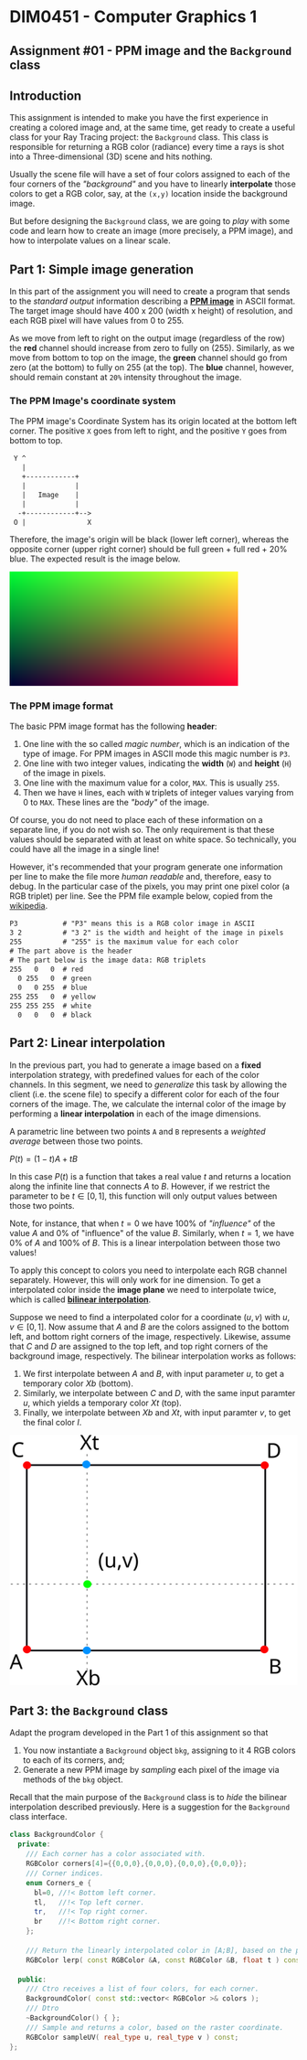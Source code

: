 # DIM0451 - Computer Graphics 1

## Assignment #01 - PPM image and the `Background` class

## Introduction

This assignment is intended to make you have the first experience in creating a colored image and, at the same time, get ready to create a useful class for your Ray Tracing project: the `Background` class.
This class is responsible for returning a RGB color (radiance) every time a rays is shot into a Three-dimensional (3D) scene and hits nothing.

Usually the scene file will have a set of four colors assigned to each of the four corners of the _"background"_ and you have to linearly **interpolate** those colors to get a RGB color, say, at the `(x,y)` location inside the background image.

But before designing the `Background` class, we are going to _play_ with some code and learn how to create an image (more precisely, a PPM image), and how to interpolate values on a linear scale.

## Part 1: Simple image generation

In this part of the assignment you will need to create a program that sends to the _standard output_ information describing a [**PPM image**](https://en.wikipedia.org/wiki/Netpbm) in ASCII format. The target image should have 400 x 200 (width x height) of resolution, and each RGB pixel will have values from 0 to 255.

As we move from left to right on the output image (regardless of the row) the **red** channel should increase from zero to fully on (255).
Similarly, as we move from bottom to top on the image, the **green** channel should go from zero (at the bottom) to fully on 255 (at the top).
The **blue** channel, however, should remain constant at `20%` intensity throughout the image.

### The PPM Image's coordinate system

The PPM image's Coordinate System has its origin located at the bottom left corner.
The positive `X` goes from left to right, and the positive `Y` goes from bottom to top.

```
 Y ^
   |
   +------------+
   |            |
   |   Image    |
   |            |
  -+------------+-->
 O |               X
```

Therefore, the image's origin will be black (lower left corner),
whereas the opposite corner (upper right corner) should be
full green + full red + 20% blue.
The expected result is the image below.

 <!-- <img src="./pics/cameras.png" width="650"> -->
 ![PPM expected result.](./pics/result.png)

### The PPM image format

The basic PPM image format has the following **header**:

1. One line with the so called _magic number_, which is an indication of the type of image. For PPM images in ASCII mode this magic number is `P3`.
2. One line with two integer values, indicating the **width** (`W`) and **height** (`H`) of the image in pixels.
3. One line with the maximum value for a color, `MAX`. This is usually `255`.
4. Then we have `H` lines, each with `W` triplets of integer values varying from 0 to `MAX`. These lines are the _"body"_ of the image.

Of course, you do not need to place each of these information on a separate line, if you do not wish so. The only requirement is that these values should be separated with at least on white space. So technically, you could have all the image in a single line!

However, it's recommended that your program generate one information per line to make the file more _human readable_ and, therefore, easy to debug. In the particular case of the pixels, you may print one pixel color (a RGB triplet) per line. See the PPM file example  below, copied from the [wikipedia](https://en.wikipedia.org/wiki/Netpbm).

```
P3           # "P3" means this is a RGB color image in ASCII
3 2          # "3 2" is the width and height of the image in pixels
255          # "255" is the maximum value for each color
# The part above is the header
# The part below is the image data: RGB triplets
255   0   0  # red
  0 255   0  # green
  0   0 255  # blue
255 255   0  # yellow
255 255 255  # white
  0   0   0  # black
```

## Part 2: Linear interpolation

In the previous part, you had to generate a image based on a **fixed** interpolation strategy, with predefined values for each of the color channels.
In this segment, we need to _generalize_ this task by allowing the client (i.e. the scene file) to specify a different color for each of the four corners of the image. The, we calculate the internal color of the image by performing a **linear interpolation** in each of the image dimensions.

A parametric line between two points `A` and `B` represents a _weighted average_ between those two points.

$`P(t) = (1-t)A + tB`$

In this case $`P(t)`$  is a function that takes a real value $`t`$ and returns a location along the infinite line that connects $`A`$ to $`B`$. However, if we restrict the parameter to be $`t \in [0,1]`$, this function will only output values between those two points.

Note, for instance, that when $`t = 0`$ we have 100% of _"influence"_ of the value $`A`$ and 0% of "influence" of the value $`B`$. Similarly, when $`t = 1`$, we have 0% of $`A`$ and 100% of $`B`$. This is a linear interpolation between those two values!

To apply this concept to colors you need to interpolate each RGB channel separately. However, this will only work for ine dimension. To get a interpolated color inside the **image plane** we need to interpolate twice, which is called [**bilinear interpolation**](https://en.wikipedia.org/wiki/Bilinear_interpolation).

Suppose we need to find a interpolated color for a coordinate $`(u,v)`$ with $`u,v \in [0,1]`$.
Now assume that $`A`$ and $`B`$ are the colors assigned to the bottom left, and bottom right corners of the image, respectively.
Likewise, assume that $`C`$ and $`D`$ are assigned to the top left, and top right corners of the background image, respectively.
The bilinear interpolation works as follows:

1. We first interpolate between $`A`$ and $`B`$, with input parameter $`u`$, to get a temporary color $`Xb`$ (bottom).
2. Similarly, we interpolate between $`C`$ and $`D`$, with the same input paramter $`u`$, which yields a temporary color $`Xt`$ (top).
3. Finally, we interpolate between $`Xb`$ and $`Xt`$, with input paramter $`v`$, to get the final color $`I`$.

 <!-- <img src="./pics/cameras.png" width="650"> -->
 ![Bilinear interpolation example.](./pics/bilinear.png)

## Part 3: the `Background` class

Adapt the program developed in the Part 1 of this assignment so that

1. You now instantiate a `Background` object `bkg`, assigning to it 4 RGB colors to each of its corners, and;
2. Generate a new PPM image by _sampling_ each pixel of the image via methods of the `bkg` object.

Recall that the main purpose of the `Background` class is to _hide_ the bilinear interpolation described previously.
Here is a suggestion for the `Background` class interface.

```c++
class BackgroundColor {
  private:
    /// Each corner has a color associated with.
    RGBColor corners[4]={{0,0,0},{0,0,0},{0,0,0},{0,0,0}};
    /// Corner indices.
    enum Corners_e {
      bl=0, //!< Bottom left corner.
      tl,   //!< Top left corner.
      tr,   //!< Top right corner.
      br    //!< Bottom right corner.
    };

    /// Return the linearly interpolated color in [A;B], based on the parameter \f$0\leq t \leq 1.\f$
    RGBColor lerp( const RGBColor &A, const RGBColor &B, float t ) const;

  public:
    /// Ctro receives a list of four colors, for each corner.
    BackgroundColor( const std::vector< RGBColor >& colors );
    /// Dtro
    ~BackgroundColor() { };
    /// Sample and returns a color, based on the raster coordinate.
    RGBColor sampleUV( real_type u, real_type v ) const;
};
```
